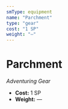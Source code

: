 ```yaml
---
smType: equipment
name: "Parchment"
type: "gear"
cost: "1 SP"
weight: "—"
---
```


# Parchment
*Adventuring Gear*

- **Cost:** 1 SP
- **Weight:** —
